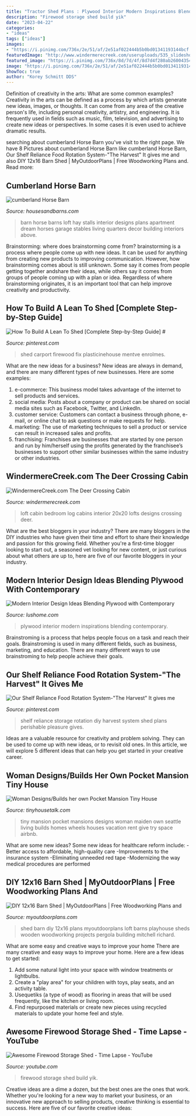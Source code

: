 ```yaml
---
title: "Tractor Shed Plans : Plywood Interior Modern Inspirations Blending Contemporary"
description: "Firewood storage shed build yik"
date: "2023-04-22"
categories:
- "ideas"
tags: ["ideas"]
images:
- "https://i.pinimg.com/736x/2e/51/af/2e51af022444b5b0bd01341193144bcf.jpg"
featuredImage: "http://www.windermerecreek.com/useruploads/535_slideshow.jpg"
featured_image: "https://i.pinimg.com/736x/8d/7d/4f/8d7d4f280ab26004354e41957525579e--the-harvest-rotation.jpg"
image: "https://i.pinimg.com/736x/2e/51/af/2e51af022444b5b0bd01341193144bcf.jpg"
ShowToc: true
author: "Korey Schmitt DDS"
---
```



Definition of creativity in the arts: What are some common examples?
Creativity in the arts can be defined as a process by which artists generate new ideas, images, or thoughts. It can come from any area of the creative person's life, including personal creativity, artistry, and engineering. It is frequently used in fields such as music, film, television, and advertising to create new ideas or perspectives. In some cases it is even used to achieve dramatic results.

	

		
searching about cumberland Horse Barn you've visit to the right page. We have 8 Pictures about cumberland Horse Barn like cumberland Horse Barn, Our Shelf Reliance Food Rotation System-&quot;The Harvest&quot; It gives me and also DIY 12x16 Barn Shed | MyOutdoorPlans | Free Woodworking Plans and. Read more:
		
    
## Cumberland Horse Barn

<img loading=lazy src="https://www.housesandbarns.com/wp-content/uploads/2016/01/Horse-barn-interior.jpg" onerror="this.onerror=null;this.src='https://tse2.mm.bing.net/th?id=OIP.FSdEK3QQKfFPoPn122QzowHaLI&amp;pid=15.1';" alt="cumberland Horse Barn">

_Source: housesandbarns.com_

>barn horse barns loft hay stalls interior designs plans apartment dream horses garage stables living quarters decor building interiors above. 

	

Brainstorming: where does brainstorming come from?
brainstorming is a process where people come up with new ideas. It can be used for anything from creating new products to improving communication. However, how brainstorming comes about is still unknown. Some say it comes from people getting together andshare their ideas, while others say it comes from groups of people coming up with a plan or idea. Regardless of where brainstorming originates, it is an important tool that can help improve creativity and productivity.

    
## How To Build A Lean To Shed [Complete Step-by-Step Guide] #

<img loading=lazy src="https://i.pinimg.com/736x/2e/51/af/2e51af022444b5b0bd01341193144bcf.jpg" onerror="this.onerror=null;this.src='https://tse2.mm.bing.net/th?id=OIP.Lm45F49sy2MbLMV12vcHXwHaPj&amp;pid=15.1';" alt="How To Build A Lean To Shed [Complete Step-by-Step Guide] #">

_Source: pinterest.com_

>shed carport firewood fix plasticinehouse mentve enrolmes. 

	

What are the new ideas for a business?
New ideas are always in demand, and there are many different types of new businesses. Here are some examples: 
1. e-commerce: This business model takes advantage of the internet to sell products and services. 
2. social media: Posts about a company or product can be shared on social media sites such as Facebook, Twitter, and LinkedIn. 
3. customer service: Customers can contact a business through phone, e-mail, or online chat to ask questions or make requests for help. 
4. marketing: The use of marketing techniques to sell a product or service can result in increased sales and profits. 
5. franchising: Franchises are businesses that are started by one person and run by him/herself using the profits generated by the franchisee’s businesses to support other similar businesses within the same industry or other industries.

    
## WindermereCreek.com The Deer Crossing Cabin

<img loading=lazy src="http://www.windermerecreek.com/useruploads/535_slideshow.jpg" onerror="this.onerror=null;this.src='https://tse1.mm.bing.net/th?id=OIP.kWM3_g0nCQO3O0a98NrPfQHaFj&amp;pid=15.1';" alt="WindermereCreek.com The Deer Crossing Cabin">

_Source: windermerecreek.com_

>loft cabin bedroom log cabins interior 20x20 lofts designs crossing deer. 

	

What are the best bloggers in your industry?
There are many bloggers in the DIY industries who have given their time and effort to share their knowledge and passion for this growing field. Whether you're a first-time blogger looking to start out, a seasoned vet looking for new content, or just curious about what others are up to, here are five of our favorite bloggers in your industry.

    
## Modern Interior Design Ideas Blending Plywood With Contemporary

<img loading=lazy src="https://www.lushome.com/wp-content/uploads/2015/07/modern-interior-design-plywood-walls-ceiling-11.jpg" onerror="this.onerror=null;this.src='https://tse3.mm.bing.net/th?id=OIP.kgAh2aYJZa0Bs9pFfzW5LwAAAA&amp;pid=15.1';" alt="Modern Interior Design Ideas Blending Plywood with Contemporary">

_Source: lushome.com_

>plywood interior modern inspirations blending contemporary. 

	

Brainstroming is a process that helps people focus on a task and reach their goals. Brainstroming is used in many different fields, such as business, marketing, and education. There are many different ways to use brainstroming to help people achieve their goals.

    
## Our Shelf Reliance Food Rotation System-&quot;The Harvest&quot; It Gives Me

<img loading=lazy src="https://i.pinimg.com/736x/8d/7d/4f/8d7d4f280ab26004354e41957525579e--the-harvest-rotation.jpg" onerror="this.onerror=null;this.src='https://tse4.mm.bing.net/th?id=OIP.LEGIqAZ-rAkF74Ml3KJo0wHaL2&amp;pid=15.1';" alt="Our Shelf Reliance Food Rotation System-&quot;The Harvest&quot; It gives me">

_Source: pinterest.com_

>shelf reliance storage rotation diy harvest system shed plans perishable pleasure gives. 

	

Ideas are a valuable resource for creativity and problem solving. They can be used to come up with new ideas, or to revisit old ones. In this article, we will explore 5 different ideas that can help you get started in your creative career.

    
## Woman Designs/Builds Her Own Pocket Mansion Tiny House

<img loading=lazy src="http://tinyhousetalk.com/wp-content/uploads/Woman-Designs-Builds-her-own-Pocket-Mansion-Tiny-House-0013.jpg" onerror="this.onerror=null;this.src='https://tse2.mm.bing.net/th?id=OIP.UGG7Nj-IwESAva50GP9xmAHaLH&amp;pid=15.1';" alt="Woman Designs/Builds her own Pocket Mansion Tiny House">

_Source: tinyhousetalk.com_

>tiny mansion pocket mansions designs woman maiden own seattle living builds homes wheels houses vacation rent give try space airbnb. 

	

What are some new ideas?
Some new ideas for healthcare reform include: 
-Better access to affordable, high-quality care 
-Improvements to the insurance system 
-Eliminating unneeded red tape 
-Modernizing the way medical procedures are performed

    
## DIY 12x16 Barn Shed | MyOutdoorPlans | Free Woodworking Plans And

<img loading=lazy src="http://myoutdoorplans.com/wp-content/uploads/2016/06/Barn-shed-loft.jpg" onerror="this.onerror=null;this.src='https://tse1.mm.bing.net/th?id=OIP.PyaDhW-12w7ymMsRqdNQywHaE8&amp;pid=15.1';" alt="DIY 12x16 Barn Shed | MyOutdoorPlans | Free Woodworking Plans and">

_Source: myoutdoorplans.com_

>shed barn diy 12x16 plans myoutdoorplans loft barns playhouse sheds wooden woodworking projects pergola building mitchell richard. 

	

What are some easy and creative ways to improve your home
There are many creative and easy ways to improve your home. Here are a few ideas to get started: 
1. Add some natural light into your space with window treatments or lightbulbs. 
2. Create a "play area" for your children with toys, play seats, and an activity table. 
3. Usequetiks (a type of wood) as flooring in areas that will be used frequently, like the kitchen or living room. 
4. Find repurposed materials or create new pieces using recycled materials to update your home feel and style.

    
## Awesome Firewood Storage Shed - Time Lapse - YouTube

<img loading=lazy src="https://i.ytimg.com/vi/--xtytx_yIk/maxresdefault.jpg" onerror="this.onerror=null;this.src='https://tse1.mm.bing.net/th?id=OIP.jYtHil_-NO4f7QkneAhWFAHaEK&amp;pid=15.1';" alt="Awesome Firewood Storage Shed - Time Lapse - YouTube">

_Source: youtube.com_

>firewood storage shed build yik. 

	

Creative ideas are a dime a dozen, but the best ones are the ones that work. Whether you're looking for a new way to market your business, or an innovative new approach to selling products, creative thinking is essential to success. Here are five of our favorite creative ideas:

